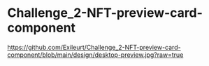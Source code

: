 # Challenge_2-NFT-preview-card-component
https://github.com/Exileurt/Challenge_2-NFT-preview-card-component/blob/main/design/desktop-preview.jpg?raw=true
